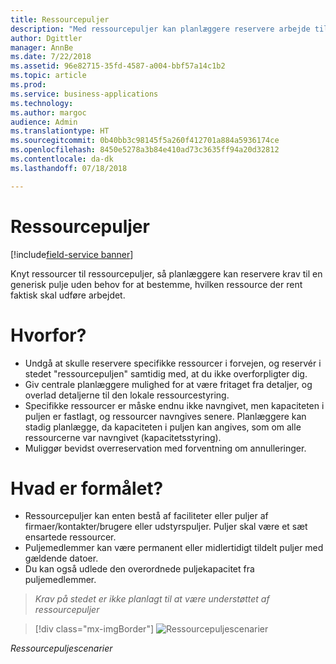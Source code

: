 ```yaml
---
title: Ressourcepuljer
description: "Med ressourcepuljer kan planlæggere reservere arbejde til en generisk pulje uden behov for at bestemme, hvilken ressource der rent faktisk skal udføre arbejdet."
author: Dgittler
manager: AnnBe
ms.date: 7/22/2018
ms.assetid: 96e82715-35fd-4587-a004-bbf57a14c1b2
ms.topic: article
ms.prod: 
ms.service: business-applications
ms.technology: 
ms.author: margoc
audience: Admin
ms.translationtype: HT
ms.sourcegitcommit: 0b40bb3c98145f5a260f412701a884a5936174ce
ms.openlocfilehash: 8450e5278a3b84e410ad73c3635ff94a20d32812
ms.contentlocale: da-dk
ms.lasthandoff: 07/18/2018

---
```


#  <a name="resource-pools"></a>Ressourcepuljer

[!include[field-service banner](../../../includes/field-service.md)]



Knyt ressourcer til ressourcepuljer, så planlæggere kan reservere krav til en generisk pulje uden behov for at bestemme, hvilken ressource der rent faktisk skal udføre arbejdet.

# <a name="why"></a>Hvorfor?

- Undgå at skulle reservere specifikke ressourcer i forvejen, og reservér i stedet "ressourcepuljen" samtidig med, at du ikke overforpligter dig.
- Giv centrale planlæggere mulighed for at være fritaget fra detaljer, og overlad detaljerne til den lokale ressourcestyring.
- Specifikke ressourcer er måske endnu ikke navngivet, men kapaciteten i puljen er fastlagt, og ressourcer navngives senere. Planlæggere kan stadig planlægge, da kapaciteten i puljen kan angives, som om alle ressourcerne var navngivet (kapacitetsstyring).
- Muliggør bevidst overreservation med forventning om annulleringer.

# <a name="what"></a>Hvad er formålet?

- Ressourcepuljer kan enten bestå af faciliteter eller puljer af firmaer/kontakter/brugere eller udstyrspuljer. Puljer skal være et sæt ensartede ressourcer.
- Puljemedlemmer kan være permanent eller midlertidigt tildelt puljer med gældende datoer.
- Du kan også udlede den overordnede puljekapacitet fra puljemedlemmer.

> *Krav på stedet er ikke planlagt til at være understøttet af ressourcepuljer*

> [!div class="mx-imgBorder"]
> ![](media/ResourcePools.png "Ressourcepuljescenarier")
<!-- picture -->

*Ressourcepuljescenarier*


